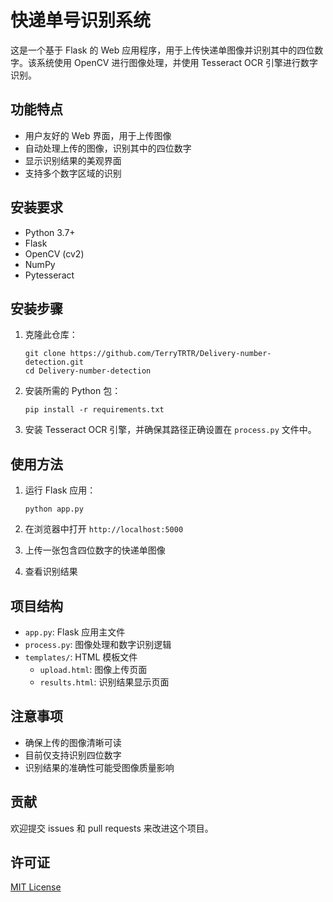 # 快递单号识别系统

这是一个基于 Flask 的 Web 应用程序，用于上传快递单图像并识别其中的四位数字。该系统使用 OpenCV 进行图像处理，并使用 Tesseract OCR 引擎进行数字识别。

## 功能特点

- 用户友好的 Web 界面，用于上传图像
- 自动处理上传的图像，识别其中的四位数字
- 显示识别结果的美观界面
- 支持多个数字区域的识别

## 安装要求

- Python 3.7+
- Flask
- OpenCV (cv2)
- NumPy
- Pytesseract

## 安装步骤

1. 克隆此仓库：
   ```
   git clone https://github.com/TerryTRTR/Delivery-number-detection.git
   cd Delivery-number-detection
   ```

2. 安装所需的 Python 包：
   ```
   pip install -r requirements.txt
   ```

3. 安装 Tesseract OCR 引擎，并确保其路径正确设置在 `process.py` 文件中。

## 使用方法

1. 运行 Flask 应用：
   ```
   python app.py
   ```

2. 在浏览器中打开 `http://localhost:5000`

3. 上传一张包含四位数字的快递单图像

4. 查看识别结果

## 项目结构

- `app.py`: Flask 应用主文件
- `process.py`: 图像处理和数字识别逻辑
- `templates/`: HTML 模板文件
  - `upload.html`: 图像上传页面
  - `results.html`: 识别结果显示页面

## 注意事项

- 确保上传的图像清晰可读
- 目前仅支持识别四位数字
- 识别结果的准确性可能受图像质量影响

## 贡献

欢迎提交 issues 和 pull requests 来改进这个项目。

## 许可证

[MIT License](LICENSE)
